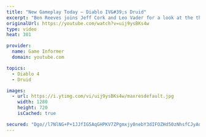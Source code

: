 ```yaml
---
title: "New Gameplay Today – Diablo IV&#39;s Druid"
excerpt: "Ben Reeves joins Jeff Cork and Leo Vader for a look at the third and final announced class for Diablo IV. Head to http://gameinformer.com/blizzard to watch this ..."
originalUrl: https://youtube.com/watch?v=uij9ysBKs4w
type: video
heat: 301

provider:
  name: Game Informer
  domain: youtube.com

topics:
  - Diablo 4
  - Druid

images:
  - url: https://i.ytimg.com/vi/uij9ysBKs4w/maxresdefault.jpg
    width: 1280
    height: 720
    isCached: true

secured: "Dgo//l7NlNG+P+1JJfIG5AqGHPKV7ZPgmxjy0nebY3dIFOZHd50zNhsfCJyAdlI+v0Z4TyDyitRF8OaXpxkDoNCoD60byVD1TIx5Z3kM8q+KytAnAkjn4lSIWxoF9LGokN1pAQECh9FfcHdDLK/xhorq1xIWPGwUXALg5bOeO2wvcXpio/7M//Hdj2FWxFySGAx2IK+xvzz3zsiE0Ze5BxwlOjO2XN7lOV5DK9XQ4X+w3uk4UzOz8iFcF1ZF3gYrpOzhg1r1ofnvDVqWiz9WzpYDg+7j/DXIhkEuIHA1gn22HammXAXOfUVeimfXmSievt894xzeET5+oqEA1Y0FAr/y9lOiNtfl53FAFFA2I3xQkhbmoEUIuRHpjO82n4LLXjMIzlnHvAuE9nEIPvMgmQ==;S6/ghtp42sUUhOjIVBEOXw=="
---
```


